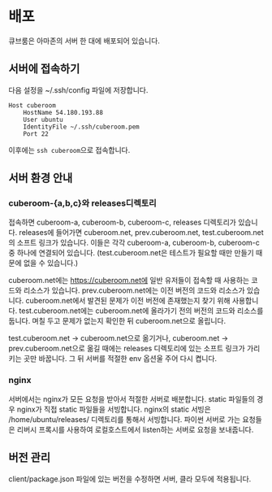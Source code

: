 # 배포

큐브룸은 아마존의 서버 한 대에 배포되어 있습니다.

## 서버에 접속하기

다음 설정을 ~/.ssh/config 파일에 저장합니다.

```
Host cuberoom
    HostName 54.180.193.88
    User ubuntu
    IdentityFile ~/.ssh/cuberoom.pem
    Port 22
```

이후에는 `ssh cuberoom`으로 접속합니다.

## 서버 환경 안내

### cuberoom-{a,b,c}와 releases디렉토리

접속하면 cuberoom-a, cuberoom-b, cuberoom-c, releases 디렉토리가 있습니다.
releases에 들어가면 cuberoom.net, prev.cuberoom.net, test.cuberoom.net의 소프트 링크가 있습니다.
이들은 각각 cuberoom-a, cuberoom-b, cuberoom-c 중 하나에 연결되어 있습니다.
(test.cuberoom.net은 테스트가 필요할 때만 만들기 때문에 없을 수 있습니다.)

cuberoom.net에는 https://cuberoom.net에 일반 유저들이 접속할 때 사용하는 코드와 리소스가
있습니다. prev.cuberoom.net에는 이전 버전의 코드와 리소스가 있습니다. cuberoom.net에서
발견된 문제가 이전 버전에 존재했는지 찾기 위해 사용합니다. test.cuberoom.net에는
cuberoom.net에 올라가기 전의 버전의 코드와 리소스를 둡니다. 며칠 두고 문제가 없는지 확인한 뒤
cuberoom.net으로 올립니다.

test.cuberoom.net -> cuberoom.net으로 옮기거나, cuberoom.net -> prev.cuberoom.net으로 옮길 때에는
releases 디렉토리에 있는 소프트 링크가 가리키는 곳만 바꿉니다. 그 뒤 서버를 적절한 env 옵션울 주어
다시 켭니다.

### nginx

서버에서는 nginx가 모든 요청을 받아서 적절한 서버로 배분합니다. static 파일들의 경우 nginx가 직접
static 파일들을 서빙합니다. nginx의 static 서빙은 /home/ubuntu/releases/ 디렉토리를 통해서 서빙합니다.
파이썬 서버로 가는 요청들은 리버시 프록시를 사용하여 로컬호스트에서 listen하는 서버로 요청을 보내줍니다.


## 버전 관리

client/package.json 파일에 있는 버전을 수정하면 서버, 클라 모두에 적용됩니다.
